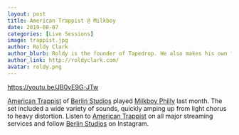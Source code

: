 ```yaml
---
layout: post
title: American Trappist @ Milkboy
date: 2019-08-07
categories: [Live Sessions]
image: trappist.jpg
author: Roldy Clark
author_blurb: Roldy is the founder of Tapedrop. He also makes his own films and music.
author_link: http://roldyclark.com/
avatar: roldy.png
---
```


https://youtu.be/JB0vE9G-JTw

[American Trappist](https://www.instagram.com/itsatrappe/) of [Berlin Studios](http://www.astudioinberlin.com/) played [Milkboy Philly](https://www.milkboyphilly.com/) last month. The set included a wide variety of sounds, quickly amping up from light chorus to heavy distortion. Listen to [American Trappist](https://www.amtrappe.com/) on all major streaming services and follow [Berlin Studios](https://www.instagram.com/berlinstudios/) on Instagram.
